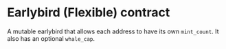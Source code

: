 # Earlybird (Flexible) contract

A mutable earlybird that allows each address to have its own `mint_count`. It also has an optional `whale_cap`.
